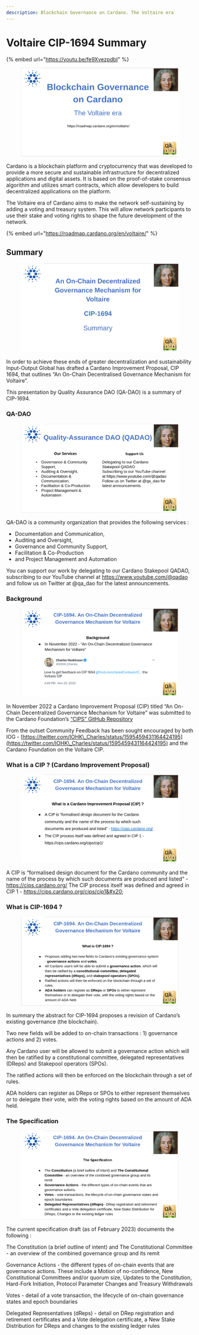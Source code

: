 ```yaml
---
description: Blockchain Governance on Cardano. The Voltaire era
---
```


# Voltaire CIP-1694 Summary

{% embed url="https://youtu.be/fe9XvezpdbI" %}

<figure><img src="../.gitbook/assets/CIP-1694-01.png" alt=""><figcaption></figcaption></figure>

Cardano is a blockchain platform and cryptocurrency that was developed to provide a more secure and sustainable infrastructure for decentralized applications and digital assets. It is based on the proof-of-stake consensus algorithm and utilizes smart contracts, which allow developers to build decentralized applications on the platform.

The Voltaire era of Cardano aims to make the network self-sustaining by adding a voting and treasury system. This will allow network participants to use their stake and voting rights to shape the future development of the network.

{% embed url="https://roadmap.cardano.org/en/voltaire/" %}

## Summary

<figure><img src="../.gitbook/assets/CIP-1694-02.png" alt=""><figcaption></figcaption></figure>

In order to achieve these ends of greater decentralization and sustainability Input-Output Global has drafted a Cardano Improvement Proposal, CIP 1694, that outlines “An On-Chain Decentralised Governance Mechanism for Voltaire”.

This presentation by Quality Assurance DAO (QA-DAO) is a summary of CIP-1694.

### QA-DAO

<figure><img src="../.gitbook/assets/CIP-1694-03.png" alt=""><figcaption></figcaption></figure>

QA-DAO is a community organization that provides the following services :&#x20;

* Documentation and Communication,&#x20;
* Auditing and Oversight,&#x20;
* Governance and Community Support,&#x20;
* Facilitation & Co-Production
* and Project Management and Automation

You can support our work by delegating to our Cardano Stakepool QADAO, subscribing to our YouTube channel at https://www.youtube.com/@qadao and follow us on Twitter at @qa\_dao for the latest announcements.

### Background

<figure><img src="../.gitbook/assets/CIP-1694-04.png" alt=""><figcaption></figcaption></figure>

In November 2022 a Cardano Improvement Proposal (CIP) titled “An On-Chain Decentralized Governance Mechanism for Voltaire” was submitted to the Cardano Foundation’s [“CIPS” GitHub Repository](https://github.com/cardano-foundation/CIPs)

From the outset Community Feedback has been sought encouraged by both IOG - [https://twitter.com/IOHK\_Charles/status/1595459431164424195](https://twitter.com/IOHK\_Charles/status/1595459431164424195) and the Cardano Foundation on the Voltaire CIP.

### What is a CIP ? (Cardano Improvement Proposal)

<figure><img src="../.gitbook/assets/CIP-1694-05.png" alt=""><figcaption></figcaption></figure>

A CIP is “formalised design document for the Cardano community and the name of the process by which such documents are produced and listed” - https://cips.cardano.org/ The CIP process itself was defined and agreed in CIP 1 - https://cips.cardano.org/cips/cip1&#x20;

### What is CIP-1694 ?

<figure><img src="../.gitbook/assets/CIP-1694-06.png" alt=""><figcaption></figcaption></figure>

In summary the abstract for CIP-1694 proposes a revision of Cardano’s existing governance (the blockchain).&#x20;

Two new fields will be added to on-chain transactions : 1) governance actions and 2) votes.&#x20;

Any Cardano user will be allowed to submit a governance action which will then be ratified by a constitutional committee, delegated representatives (DReps) and Stakepool operators (SPOs).&#x20;

The ratified actions will then be enforced on the blockchain through a set of rules.&#x20;

ADA holders can register as DReps or SPOs to either represent themselves or to delegate their vote, with the voting rights based on the amount of ADA held.

### The Specification&#x20;

<figure><img src="../.gitbook/assets/CIP-1694-07.png" alt=""><figcaption></figcaption></figure>

The current specification draft (as of February 2023) documents the following :&#x20;

The Constitution (a brief outline of intent) and The Constitutional Committee - an overview of the combined governance group and its remit&#x20;

Governance Actions - the different types of on-chain events that are governance actions. These include a Motion of no-confidence, New Constitutional Committees and/or quorum size, Updates to the Constitution, Hard-Fork Initiation, Protocol Parameter Changes and Treasury Withdrawals&#x20;

Votes - detail of a vote transaction, the lifecycle of on-chain governance states and epoch boundaries&#x20;

Delegated Representatives (dReps) - detail on DRep registration and retirement certificates and a Vote delegation certificate, a New Stake Distribution for DReps and changes to the existing ledger rules
